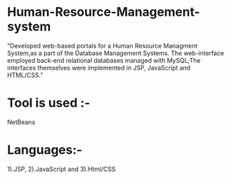 # Human-Resource-Management-system
  "Developed web-based portals for a Human Resource Managment System,as a part of the Database Management Systems.
The web-interface employed back-end relational databases managed with MySQL;The interfaces themselves were implemented in JSP, JavaScript and HTML/CSS."

# Tool is used :- 
  NetBeans


# Languages:- 
1).JSP,
2).JavaScript and 
3).Html/CSS
